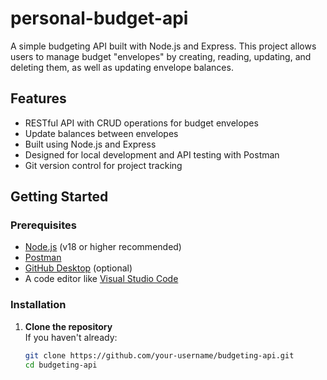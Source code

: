# personal-budget-api

A simple budgeting API built with Node.js and Express. This project allows users to manage budget "envelopes" by creating, reading, updating, and deleting them, as well as updating envelope balances.

## Features

- RESTful API with CRUD operations for budget envelopes
- Update balances between envelopes
- Built using Node.js and Express
- Designed for local development and API testing with Postman
- Git version control for project tracking

## Getting Started

### Prerequisites

- [Node.js](https://nodejs.org/) (v18 or higher recommended)
- [Postman](https://www.postman.com/)
- [GitHub Desktop](https://desktop.github.com/) (optional)
- A code editor like [Visual Studio Code](https://code.visualstudio.com/)

### Installation

1. **Clone the repository**  
   If you haven't already:
   ```bash
   git clone https://github.com/your-username/budgeting-api.git
   cd budgeting-api
   ```
